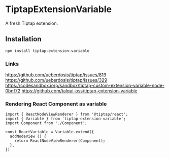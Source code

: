 # TiptapExtensionVariable

A fresh Tiptap extension.

## Installation

```bash
npm install tiptap-extension-variable
```

### Links

https://github.com/ueberdosis/tiptap/issues/819
https://github.com/ueberdosis/tiptap/issues/329
https://codesandbox.io/p/sandbox/tiptap-custom-extension-variable-node-0bnf72
https://github.com/talqui-oss/tiptap-extension-variable

### Rendering React Component as variable

```
import { ReactNodeViewRenderer } from '@tiptap/react';
import { Variable } from 'tiptap-extension-variable';
import Component from './Component';

const ReactVariable = Variable.extend({
  addNodeView () {
    return ReactNodeViewRenderer(Component);
  },
})
```
